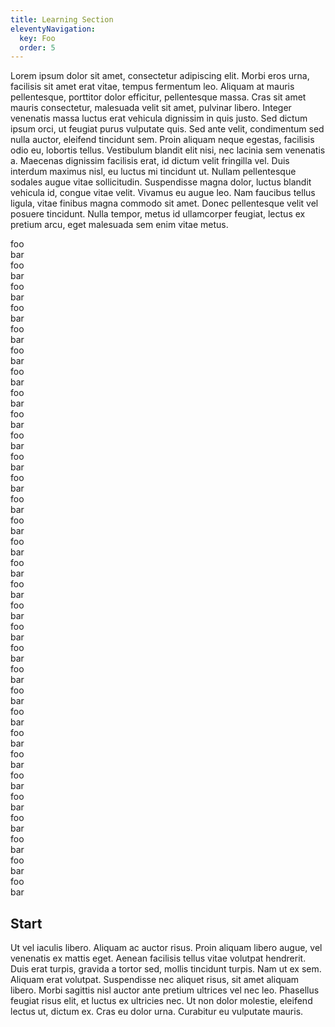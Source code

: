 ```yaml
---
title: Learning Section
eleventyNavigation:
  key: Foo
  order: 5
---
```


Lorem ipsum dolor sit amet, consectetur adipiscing elit. Morbi eros urna, facilisis sit amet erat vitae, tempus fermentum leo. Aliquam at mauris pellentesque, porttitor dolor efficitur, pellentesque massa. Cras sit amet mauris consectetur, malesuada velit sit amet, pulvinar libero. Integer venenatis massa luctus erat vehicula dignissim in quis justo. Sed dictum ipsum orci, ut feugiat purus vulputate quis. Sed ante velit, condimentum sed nulla auctor, eleifend tincidunt sem. Proin aliquam neque egestas, facilisis odio eu, lobortis tellus. Vestibulum blandit elit nisi, nec lacinia sem venenatis a. Maecenas dignissim facilisis erat, id dictum velit fringilla vel. Duis interdum maximus nisl, eu luctus mi tincidunt ut. Nullam pellentesque sodales augue vitae sollicitudin. Suspendisse magna dolor, luctus blandit vehicula id, congue vitae velit. Vivamus eu augue leo. Nam faucibus tellus ligula, vitae finibus magna commodo sit amet. Donec pellentesque velit vel posuere tincidunt. Nulla tempor, metus id ullamcorper feugiat, lectus ex pretium arcu, eget malesuada sem enim vitae metus.

foo <br> bar <br> foo <br> bar <br> foo <br> bar <br> foo <br> bar <br> foo <br> bar <br> foo <br> bar <br> foo <br> bar <br> foo <br> bar <br> foo <br> bar <br> foo <br> bar <br> foo <br> bar <br> foo <br> bar <br> foo <br> bar <br> foo <br> bar <br> foo <br> bar <br> foo <br> bar <br> foo <br> bar <br> foo <br> bar <br> foo <br> bar <br> foo <br> bar <br> foo <br> bar <br> foo <br> bar <br> foo <br> bar <br> foo <br> bar <br> foo <br> bar <br> foo <br> bar <br> foo <br> bar <br> foo <br> bar <br> foo <br> bar <br> foo <br> bar <br> foo <br> bar <br>

## Start

Ut vel iaculis libero. Aliquam ac auctor risus. Proin aliquam libero augue, vel venenatis ex mattis eget. Aenean facilisis tellus vitae volutpat hendrerit. Duis erat turpis, gravida a tortor sed, mollis tincidunt turpis. Nam ut ex sem. Aliquam erat volutpat. Suspendisse nec aliquet risus, sit amet aliquam libero. Morbi sagittis nisl auctor ante pretium ultrices vel nec leo. Phasellus feugiat risus elit, et luctus ex ultricies nec. Ut non dolor molestie, eleifend lectus ut, dictum ex. Cras eu dolor urna. Curabitur eu vulputate mauris.
